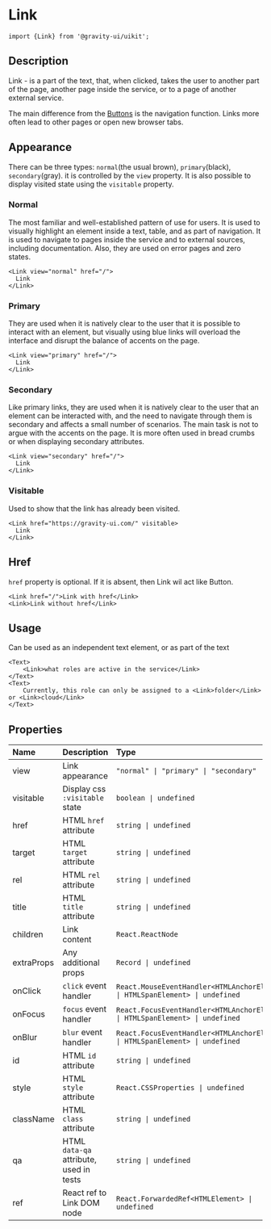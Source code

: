 <!--GITHUB_BLOCK-->

# Link

<!--/GITHUB_BLOCK-->

```tsx
import {Link} from '@gravity-ui/uikit';
```

## Description

Link - is a part of the text, that, when clicked, takes the user to another part of the page, another page inside the service, or to a page of another external service.

The main difference from the [Buttons](/components/uikit/button) is the navigation function. Links more often lead to other pages or open new browser tabs.

## Appearance

There can be three types: `normal`(the usual brown), `primary`(black), `secondary`(gray). it is controlled by the `view` property. It is also possible to display visited state using the `visitable` property.

### Normal

The most familiar and well-established pattern of use for users. It is used to visually highlight an element inside a text, table, and as part of navigation. It is used to navigate to pages inside the service and to external sources, including documentation. Also, they are used on error pages and zero states.

<!--LANDING_BLOCK
<ExampleBlock
    code={`
<Link view="normal" href="/">Link</Link>
`}>
    <UIKit.Link view="normal" href="/">Link</UIKit.Link>
</ExampleBlock>
LANDING_BLOCK-->

<!--GITHUB_BLOCK-->

```tsx
<Link view="normal" href="/">
  Link
</Link>
```

<!--/GITHUB_BLOCK-->

### Primary

They are used when it is natively clear to the user that it is possible to interact with an element, but visually using blue links will overload the interface and disrupt the balance of accents on the page.

<!--LANDING_BLOCK
<ExampleBlock
    code={`
<Link view="primary" href="/">Link</Link>
`}>
    <UIKit.Link view="primary" href="/">Link</UIKit.Link>
</ExampleBlock>
LANDING_BLOCK-->

<!--GITHUB_BLOCK-->

```tsx
<Link view="primary" href="/">
  Link
</Link>
```

<!--/GITHUB_BLOCK-->

### Secondary

Like primary links, they are used when it is natively clear to the user that an element can be interacted with, and the need to navigate through them is secondary and affects a small number of scenarios. The main task is not to argue with the accents on the page. It is more often used in bread crumbs or when displaying secondary attributes.

<!--LANDING_BLOCK
<ExampleBlock
    code={`
<Link view="secondary" href="/">Link</Link>
`}>
    <UIKit.Link view="secondary" href="/">Link</UIKit.Link>
</ExampleBlock>
LANDING_BLOCK-->

<!--GITHUB_BLOCK-->

```tsx
<Link view="secondary" href="/">
  Link
</Link>
```

<!--/GITHUB_BLOCK-->

### Visitable

Used to show that the link has already been visited.

<!--LANDING_BLOCK
<ExampleBlock
    code={`
<Link href="https://gravity-ui.com/" visitable>Link</Link>
`}>
    <UIKit.Link href="https://gravity-ui.com/" visitable>Link</UIKit.Link>
</ExampleBlock>
LANDING_BLOCK-->

<!--GITHUB_BLOCK-->

```tsx
<Link href="https://gravity-ui.com/" visitable>
  Link
</Link>
```

<!--/GITHUB_BLOCK-->

## Href

`href` property is optional. If it is absent, then Link wil act like Button.

<!--LANDING_BLOCK
<ExampleBlock
    code={`
<Link href="/">Link with href</Link>
<Link>Link without href</Link>
`}>
    <UIKit.Link href="/">Link with href</UIKit.Link>
    <UIKit.Link>Link without href</UIKit.Link>
</ExampleBlock>
LANDING_BLOCK-->

<!--GITHUB_BLOCK-->

```tsx
<Link href="/">Link with href</Link>
<Link>Link without href</Link>
```

<!--/GITHUB_BLOCK-->

## Usage

Сan be used as an independent text element, or as part of the text

<!--LANDING_BLOCK
<ExampleBlock
    code={`
<Text>
    <Link>what roles are active in the service</Link>
</Text>
<Text>
    Currently, this role can only be assigned to a <Link>folder</Link> or <Link>cloud</Link>
</Text>
`}>
    <UIKit.Text>
        <UIKit.Link>what roles are active in the service</UIKit.Link>
    </UIKit.Text>
    <UIKit.Text>
        Currently, this role can only be assigned to a <UIKit.Link>folder</UIKit.Link> or <UIKit.Link>cloud</UIKit.Link>
    </UIKit.Text>
</ExampleBlock>
LANDING_BLOCK-->

<!--GITHUB_BLOCK-->

```tsx
<Text>
    <Link>what roles are active in the service</Link>
</Text>
<Text>
    Currently, this role can only be assigned to a <Link>folder</Link> or <Link>cloud</Link>
</Text>
```

<!--/GITHUB_BLOCK-->

## Properties

| Name       | Description                             | Type                                                                         | Default    |
| :--------- | :-------------------------------------- | :--------------------------------------------------------------------------- | :--------- |
| view       | Link appearance                         | `"normal" \| "primary" \| "secondary"`                                       | `"normal"` |
| visitable  | Display css `:visitable` state          | `boolean \| undefined`                                                       |
| href       | HTML `href` attribute                   | `string \| undefined`                                                        |
| target     | HTML `target` attribute                 | `string \| undefined`                                                        |
| rel        | HTML `rel` attribute                    | `string \| undefined`                                                        |
| title      | HTML `title` attribute                  | `string \| undefined`                                                        |
| children   | Link content                            | `React.ReactNode`                                                            |
| extraProps | Any additional props                    | `Record \| undefined`                                                        |
| onClick    | `click` event handler                   | `React.MouseEventHandler<HTMLAnchorElement \| HTMLSpanElement> \| undefined` |
| onFocus    | `focus` event handler                   | `React.FocusEventHandler<HTMLAnchorElement \| HTMLSpanElement> \| undefined` |
| onBlur     | `blur` event handler                    | `React.FocusEventHandler<HTMLAnchorElement \| HTMLSpanElement> \| undefined` |
| id         | HTML `id` attribute                     | `string \| undefined`                                                        |
| style      | HTML `style` attribute                  | `React.CSSProperties \| undefined`                                           |
| className  | HTML `class` attribute                  | `string \| undefined`                                                        |
| qa         | HTML `data-qa` attribute, used in tests | `string \| undefined`                                                        |
| ref        | React ref to Link DOM node              | `React.ForwardedRef<HTMLElement> \| undefined`                               |
